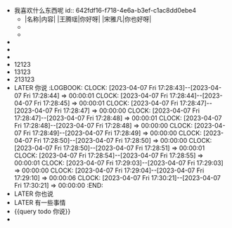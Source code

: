 - 我喜欢什么东西呢
  id:: 642fdf16-f718-4e6a-b3ef-c1ac8dd0ebe4
	- |名称|内容|
	  |王腾瑶|你好呀|
	  |宋雅凡|你也好呀|
	-
	-
-
-
-
- 12123
- 13123
- 213123
- LATER 你说
  :LOGBOOK:
  CLOCK: [2023-04-07 Fri 17:28:43]--[2023-04-07 Fri 17:28:44] =>  00:00:01
  CLOCK: [2023-04-07 Fri 17:28:44]--[2023-04-07 Fri 17:28:45] =>  00:00:01
  CLOCK: [2023-04-07 Fri 17:28:47]--[2023-04-07 Fri 17:28:47] =>  00:00:00
  CLOCK: [2023-04-07 Fri 17:28:47]--[2023-04-07 Fri 17:28:48] =>  00:00:01
  CLOCK: [2023-04-07 Fri 17:28:48]--[2023-04-07 Fri 17:28:48] =>  00:00:00
  CLOCK: [2023-04-07 Fri 17:28:49]--[2023-04-07 Fri 17:28:49] =>  00:00:00
  CLOCK: [2023-04-07 Fri 17:28:50]--[2023-04-07 Fri 17:28:50] =>  00:00:00
  CLOCK: [2023-04-07 Fri 17:28:50]--[2023-04-07 Fri 17:28:51] =>  00:00:01
  CLOCK: [2023-04-07 Fri 17:28:54]--[2023-04-07 Fri 17:28:55] =>  00:00:01
  CLOCK: [2023-04-07 Fri 17:29:03]--[2023-04-07 Fri 17:29:03] =>  00:00:00
  CLOCK: [2023-04-07 Fri 17:29:04]--[2023-04-07 Fri 17:29:10] =>  00:00:06
  CLOCK: [2023-04-07 Fri 17:30:21]--[2023-04-07 Fri 17:30:21] =>  00:00:00
  :END:
- LATER 你也说
- LATER 有一些事情
- {{query todo 你说}}
-